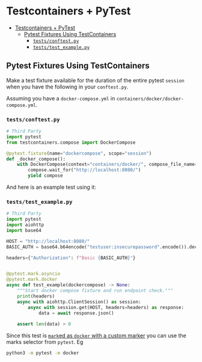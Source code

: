 # Testcontainers + PyTest

<!--TOC-->

- [Testcontainers + PyTest](#testcontainers--pytest)
  - [Pytest Fixtures Using TestContainers](#pytest-fixtures-using-testcontainers)
    - [`tests/conftest.py`](#testsconftestpy)
    - [`tests/test_example.py`](#teststest_examplepy)

<!--TOC-->

## Pytest Fixtures Using TestContainers

Make a test fixture available for the duration of the entire pytest `session` when you have the following in your `conftest.py`.

Assuming you have a `docker-compose.yml` in `containers/docker/docker-compose.yml`.

### `tests/conftest.py`
```python
# Third Party
import pytest
from testcontainers.compose import DockerCompose

@pytest.fixture(name="dockercompose", scope="session")
def _docker_compose():
    with DockerCompose(context="containers/docker/", compose_file_name="docker-compose.yml", pull=True, build=True) as compose:
        compose.wait_for("http://localhost:8080/")
        yield compose

```

And here is an example test using it:

### `tests/test_example.py`
```python
# Third Party
import pytest
import aiohttp
import base64

HOST = "http://localhost:8080/"
BASIC_AUTH = base64.b64encode("testuser:insecurepassword".encode()).decode()

headers={"Authorization": f"Basic {BASIC_AUTH}"}


@pytest.mark.asyncio
@pytest.mark.docker
async def test_example(dockercompose) -> None:
    """Start docker compose fixture and run endpoint check."""
    print(headers)
    async with aiohttp.ClientSession() as session:
        async with session.get(HOST, headers=headers) as response:
            data = await response.json()
    
    assert len(data) > 0
```

Since this test is [`mark`ed as `docker` with a custom marker](https://docs.pytest.org/en/stable/example/markers.html#mark-examples) you can use the marks selector from `pytest`. Eg

```sh
python3 -m pytest -m docker
```